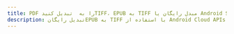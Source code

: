 ---title: PDF را به  تبدیل کنیدTIFF، EPUB به TIFF مبدل رایگان یا Android SDKdescription: تبدیل رایگانEPUB به TIFF با استفاده از Android Cloud APIs & SDK همچنین اسناد PDF را در Cloud ایجاد، ویرایش و رندر کنید.---